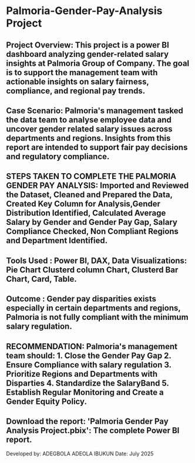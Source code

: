 # Palmoria-Gender-Pay-Analysis Project
## Project Overview: This project is a power BI dashboard analyzing gender-related salary insights at Palmoria Group of Company. The goal is to support the management team with actionable insights on salary fairness, compliance, and regional pay trends.
## Case Scenario: Palmoria's management tasked the data team to analyse employee data and uncover gender related salary issues across departments and regions. Insights from this report are intended to support fair pay decisions and regulatory compliance.
## STEPS TAKEN TO COMPLETE THE PALMORIA GENDER PAY ANALYSIS: Imported and Reviewed the Dataset, Cleaned and Prepared the Data, Created Key Column for Analysis,Gender Distribution Identified, Calculated Average Salary by Gender and Gender Pay Gap, Salary Compliance Checked, Non Compliant Regions and Department Identified. 
## Tools Used : Power BI, DAX, Data Visualizations: Pie Chart Clusterd column Chart, Clusterd Bar Chart, Card, Table.
## Outcome : Gender pay disparities exists especially in certain departments and regions, Palmoria is not fully compliant with the minimum salary regulation.
## RECOMMENDATION: Palmoria's management team should: 1. Close the Gender Pay Gap 2. Ensure Compliance with salary regulation 3. Prioritize Regions and Departments with Disparties 4. Standardize the SalaryBand 5. Establish Regular Monitoring and Create a Gender Equity Policy.
## Download the report: 'Palmoria Gender Pay Analysis Project.pbix': The complete Power BI report.


Developed by: ADEGBOLA ADEOLA IBUKUN
Date: July 2025
